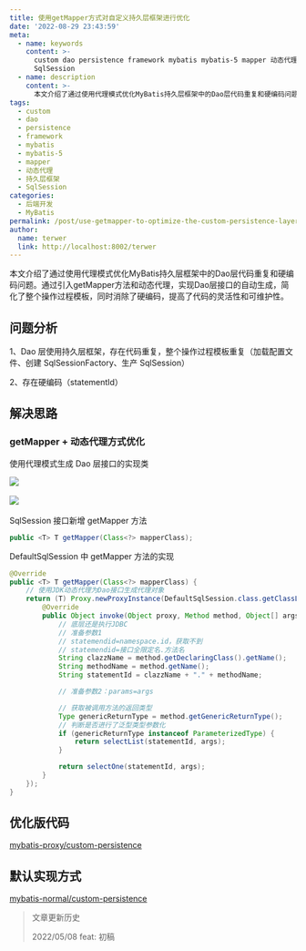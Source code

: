 ```yaml
---
title: 使用getMapper方式对自定义持久层框架进行优化
date: '2022-08-29 23:43:59'
meta:
  - name: keywords
    content: >-
      custom dao persistence framework mybatis mybatis-5 mapper 动态代理 持久层框架
      SqlSession
  - name: description
    content: >-
      本文介绍了通过使用代理模式优化MyBatis持久层框架中的Dao层代码重复和硬编码问题。通过引入getMapper方法和动态代理，实现Dao层接口的自动生成，简化了整个操作过程模板，同时消除了硬编码，提高了代码的灵活性和可维护性。
tags:
  - custom
  - dao
  - persistence
  - framework
  - mybatis
  - mybatis-5
  - mapper
  - 动态代理
  - 持久层框架
  - SqlSession
categories:
  - 后端开发
  - MyBatis
permalink: /post/use-getmapper-to-optimize-the-custom-persistence-layer-framework.html
author:
  name: terwer
  link: http://localhost:8002/terwer
---
```

本文介绍了通过使用代理模式优化MyBatis持久层框架中的Dao层代码重复和硬编码问题。通过引入getMapper方法和动态代理，实现Dao层接口的自动生成，简化了整个操作过程模板，同时消除了硬编码，提高了代码的灵活性和可维护性。

<!-- more -->




## 问题分析

1、Dao 层使用持久层框架，存在代码重复，整个操作过程模板重复（加载配置文件、创建 SqlSessionFactory、生产 SqlSession）

2、存在硬编码（statementId）

## 解决思路

### getMapper + 动态代理方式优化

使用代理模式生成 Dao 层接口的实现类

![](https://img1.terwer.space/20220314210022.png)​

![](https://img1.terwer.space/20220314212430.png)​

SqlSession 接口新增 getMapper 方法

```java
public <T> T getMapper(Class<?> mapperClass);
```

DefaultSqlSession 中 getMapper 方法的实现

```java
@Override
public <T> T getMapper(Class<?> mapperClass) {
    // 使用JDK动态代理为Dao接口生成代理对象
    return (T) Proxy.newProxyInstance(DefaultSqlSession.class.getClassLoader(), new Class[]{mapperClass}, new InvocationHandler() {
        @Override
        public Object invoke(Object proxy, Method method, Object[] args) throws Throwable {
            // 底层还是执行JDBC
            // 准备参数1
            // statemendid=namespace.id，获取不到
            // statemendid=接口全限定名.方法名
            String clazzName = method.getDeclaringClass().getName();
            String methodName = method.getName();
            String statementId = clazzName + "." + methodName;

            // 准备参数2：params=args

            // 获取被调用方法的返回类型
            Type genericReturnType = method.getGenericReturnType();
            // 判断是否进行了泛型类型参数化
            if (genericReturnType instanceof ParameterizedType) {
                return selectList(statementId, args);
            }

            return selectOne(statementId, args);
        }
    });
}
```

## 优化版代码

[mybatis-proxy/custom-persistence](https://github.com/terwer/senior-java-engineer-road/tree/mybatis-proxy/p7-skill/framework/mybatis/custom-persistence)

## 默认实现方式

[mybatis-normal/custom-persistence](https://github.com/terwer/senior-java-engineer-road/tree/mybatis-normal/p7-skill/framework/mybatis/custom-persistence)

> 文章更新历史
>
> 2022/05/08 feat: 初稿
